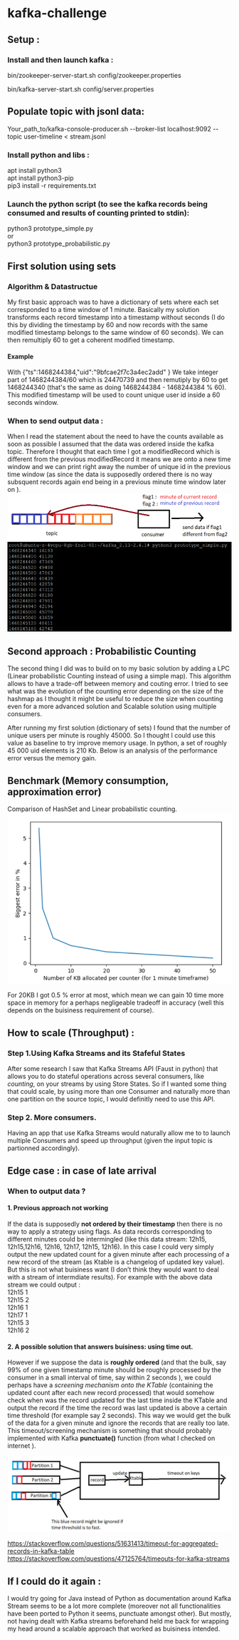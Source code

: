 # kafka-challenge

## Setup : 
### Install and then launch kafka :
bin/zookeeper-server-start.sh config/zookeeper.properties

bin/kafka-server-start.sh config/server.properties

## Populate topic with jsonl data:
Your_path_to/kafka-console-producer.sh --broker-list localhost:9092 --topic user-timeline < stream.jsonl

### Install python and libs :
apt install python3  
apt install python3-pip  
pip3 install -r requirements.txt

### Launch the python script (to see the kafka records being consumed and results of counting printed to stdin):
python3 prototype_simple.py  
or  
python3 prototype_probabilistic.py  


## First solution using sets
### Algorithm & Datastructue
My first basic approach was to have a dictionary of sets where each set corresponded to a time window of 1 minute.
Basically my solution transforms each record timestamp into a timestamp without seconds (I do this by dividing the timestamp by 60 and now records with the same modified timestamp belongs to the same window of 60 seconds). We can then remultiply 60 to get a coherent modified timestamp. 
#### Example 
With {"ts":1468244384,"uid":"9bfcae2f7c3a4ec2add" }
We take integer part of 1468244384/60 which is 24470739 and then remutiply by 60  to get 1468244340 (that's the same as doing 1468244384 - 1468244384 % 60). This modified timestamp will be used to count unique user id inside a 60 seconds window.

### When to send output data :
When I read the statement about the need to have the counts available as soon as possible I assumed that the data was ordered inside the kafka topic. Therefore I thought that each time I got a modifiedRecord which is different from the previous modifiedRecord it means we are onto a new time window and we can print right away the number of unique id in the previous time window (as since the data is supposedly ordered there is no way subsquent records again end being in a previous minute time window later on ).
![alt tag](https://github.com/GabrielDjebbar/kafka-challenge/blob/master/visual_explanation_sending_output_stdin.jpg)
![alt tag](https://github.com/GabrielDjebbar/kafka-challenge/blob/master/sending_output_stdin.jpg)



## Second approach : Probabilistic Counting
The second thing I did was to build on to my basic solution by adding a LPC (Linear probabilistic Counting instead of using a simple map). This algorithm allows to have a trade-off between memory and couting error. I tried to see what was the evolution of the counting error depending on the size of the hashmap as I thought it might be useful to reduce the size when counting even for a more advanced solution and Scalable solution using multiple consumers.

After running my first solution (dictionary of sets) I found that the number of unique users per minute is roughly 45000. So I thought I could use this value as baseline to try improve memory usage.
In python, a set of roughly 45 000 uid elements is 210 Kb. Below is an analysis of the performance error versus the memory gain. 



## Benchmark (Memory consumption, approximation error)
Comparison of HashSet and Linear probabilistic counting.
![alt tag](https://github.com/GabrielDjebbar/kafka-challenge/blob/master/counting_error.jpg)

For 20KB I got 0.5 % error at most, which mean we can gain 10 time more space in memory for a perhaps negligeable tradeoff in accuracy (well this depends on the buisiness requirement of course).


## How to scale (Throughput) :
### Step 1.Using Kafka Streams and its Stafeful States
 After some research I saw that Kafka Streams API (Faust in python) that allows you to do stateful operations across several consumers, like *counting*, on your streams by using Store States.
So if I wanted some thing that could scale, by using more than one Consumer and naturally more than one partition on the source topic,  I would definitly need to use this API.

### Step 2. More consumers.
Having an app that use Kafka Streams would naturally allow me to to launch multiple Consumers and speed up throughput (given the input topic is partionned accordingly).

## Edge case : in case of late arrival

### When to output data ?
#### 1.	Previous approach not working
If the data is supposedly **not ordered by their timestamp** then there is no way to apply a strategy using flags. As data records corresponding to different minutes could be intermingled (like this data stream: 12h15, 12h15,12h16, 12h16, 12h17, 12h15, 12h16). 
In this case I could very simply output the new updated count for a given minute after each processing of a new record of the stream (as Ktable is a changelog of updated key value). But this is not what buisiness want (I don’t think they would want to deal with a stream of intermdiate results). 
For example with the above data stream we could output :  
12h15 1  
12h15 2  
12h16 1  
12h17 1  
12h15 3  
12h16 2

#### 2.	A possible solution that answers buisiness: using time out.
However if we suppose the data is **roughly ordered** (and that the bulk, say 99% of one given timestamp minute should be roughly processed by the consumer in a small interval of time, say within 2 seconds ), we could perhaps have a *screening mechanism onto the KTable* (containing the updated count after each new record processed) that would somehow check when was the record updated for the last time inside the KTable and output the record if the time the record was last updated is above a certain time threshold (for example say 2 seconds). This way we would get the bulk of the data for a given minute and ignore the records that are really too late. 
This timeout/screening mechanism is something that should probably implemented with Kafka **punctuate()** function (from what I checked on internet ). 

![alt tag](https://github.com/GabrielDjebbar/kafka-challenge/blob/master/scale_and_edge_case.jpg)

https://stackoverflow.com/questions/51631413/timeout-for-aggregated-records-in-kafka-table
https://stackoverflow.com/questions/47125764/timeouts-for-kafka-streams

## If I could do it again : 
I would try going for Java instead of Python as documentation around Kafka Stream seems to be a lot more complete (moreover not all functionalities have been ported to Python it seems, punctuate amongst other). But mostly, not having dealt with Kafka streams beforehand held me back for wrapping my head around a scalable approach that worked as buisiness intended.
